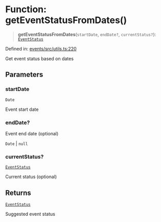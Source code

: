 # Function: getEventStatusFromDates()

> **getEventStatusFromDates**(`startDate`, `endDate?`, `currentStatus?`): [`EventStatus`](../type-aliases/EventStatus.md)

Defined in: [events/src/utils.ts:220](https://github.com/happyvertical/smrt/blob/71a16025d52b026725fd522a392015e67e1d6489/packages/events/src/utils.ts#L220)

Get event status based on dates

## Parameters

### startDate

`Date`

Event start date

### endDate?

Event end date (optional)

`Date` | `null`

### currentStatus?

[`EventStatus`](../type-aliases/EventStatus.md)

Current status (optional)

## Returns

[`EventStatus`](../type-aliases/EventStatus.md)

Suggested event status
